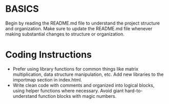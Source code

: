 # BASICS
Begin by reading the README.md file to understand the project structure and organization.
Make sure to update the README.md file whenever making substantial changes to structure or organization.


# Coding Instructions
- Prefer using library functions for common things like matrix multiplication,
  data structure manipulation, etc. Add new libraries to the importmap section in index.html.
- Write clean code with comments and organized into logical blocks, using helper functions
  where necessary. Avoid giant hard-to-understand function blocks with magic numbers.
